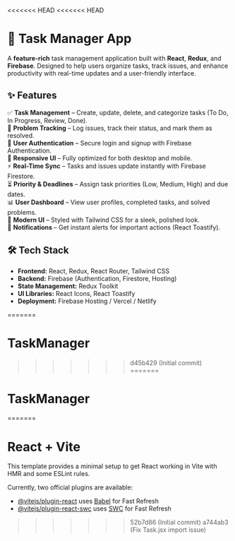 <<<<<<< HEAD
<<<<<<< HEAD
# 🚀 Task Manager App  

A **feature-rich** task management application built with **React**, **Redux**, and **Firebase**. Designed to help users organize tasks, track issues, and enhance productivity with real-time updates and a user-friendly interface.  

## ✨ Features  

✅ **Task Management** – Create, update, delete, and categorize tasks (To Do, In Progress, Review, Done).  
🚨 **Problem Tracking** – Log issues, track their status, and mark them as resolved.  
🔐 **User Authentication** – Secure login and signup with Firebase Authentication.  
📱 **Responsive UI** – Fully optimized for both desktop and mobile.  
⚡ **Real-Time Sync** – Tasks and issues update instantly with Firebase Firestore.  
⏳ **Priority & Deadlines** – Assign task priorities (Low, Medium, High) and due dates.  
📊 **User Dashboard** – View user profiles, completed tasks, and solved problems.  
🎨 **Modern UI** – Styled with Tailwind CSS for a sleek, polished look.  
🔔 **Notifications** – Get instant alerts for important actions (React Toastify).  

## 🛠️ Tech Stack  

- **Frontend:** React, Redux, React Router, Tailwind CSS  
- **Backend:** Firebase (Authentication, Firestore, Hosting)  
- **State Management:** Redux Toolkit  
- **UI Libraries:** React Icons, React Toastify  
- **Deployment:** Firebase Hosting / Vercel / Netlify  

=======
# TaskManager
>>>>>>> d45b429 (Initial commit)
=======
# TaskManager
=======
# React + Vite

This template provides a minimal setup to get React working in Vite with HMR and some ESLint rules.

Currently, two official plugins are available:

- [@vitejs/plugin-react](https://github.com/vitejs/vite-plugin-react/blob/main/packages/plugin-react/README.md) uses [Babel](https://babeljs.io/) for Fast Refresh
- [@vitejs/plugin-react-swc](https://github.com/vitejs/vite-plugin-react-swc) uses [SWC](https://swc.rs/) for Fast Refresh
>>>>>>> 52b7d86 (Initial commit)
>>>>>>> a744ab3 (Fix Task.jsx import issue)
